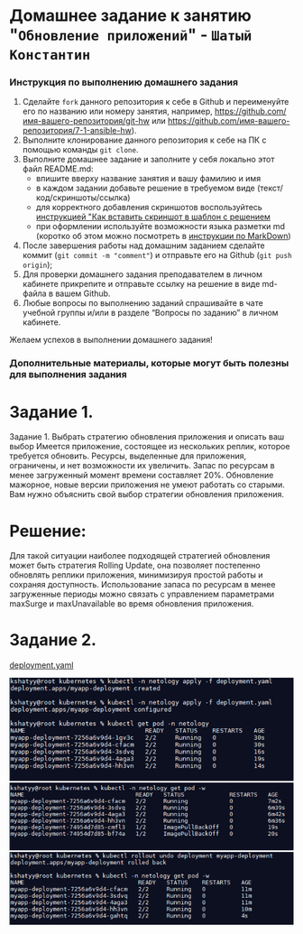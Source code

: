 # Домашнее задание к занятию "`Обновление приложений`" - `Шатый Константин`


### Инструкция по выполнению домашнего задания

   1. Сделайте `fork` данного репозитория к себе в Github и переименуйте его по названию или номеру занятия, например, https://github.com/имя-вашего-репозитория/git-hw или  https://github.com/имя-вашего-репозитория/7-1-ansible-hw).
   2. Выполните клонирование данного репозитория к себе на ПК с помощью команды `git clone`.
   3. Выполните домашнее задание и заполните у себя локально этот файл README.md:
      - впишите вверху название занятия и вашу фамилию и имя
      - в каждом задании добавьте решение в требуемом виде (текст/код/скриншоты/ссылка)
      - для корректного добавления скриншотов воспользуйтесь [инструкцией "Как вставить скриншот в шаблон с решением](https://github.com/netology-code/sys-pattern-homework/blob/main/screen-instruction.md)
      - при оформлении используйте возможности языка разметки md (коротко об этом можно посмотреть в [инструкции  по MarkDown](https://github.com/netology-code/sys-pattern-homework/blob/main/md-instruction.md))
   4. После завершения работы над домашним заданием сделайте коммит (`git commit -m "comment"`) и отправьте его на Github (`git push origin`);
   5. Для проверки домашнего задания преподавателем в личном кабинете прикрепите и отправьте ссылку на решение в виде md-файла в вашем Github.
   6. Любые вопросы по выполнению заданий спрашивайте в чате учебной группы и/или в разделе “Вопросы по заданию” в личном кабинете.
   
Желаем успехов в выполнении домашнего задания!
   
### Дополнительные материалы, которые могут быть полезны для выполнения задания

# Задание 1. 

Задание 1. Выбрать стратегию обновления приложения и описать ваш выбор
Имеется приложение, состоящее из нескольких реплик, которое требуется обновить.
Ресурсы, выделенные для приложения, ограничены, и нет возможности их увеличить.
Запас по ресурсам в менее загруженный момент времени составляет 20%.
Обновление мажорное, новые версии приложения не умеют работать со старыми.
Вам нужно объяснить свой выбор стратегии обновления приложения.

# Решение: 

Для такой ситуации наиболее подходящей стратегией обновления может быть стратегия Rolling Update, она позволяет постепенно обновлять реплики приложения, 
минимизируя простой работы и сохраняя доступность. Использование запаса по ресурсам в менее загруженные периоды можно связать с управлением параметрами maxSurge и maxUnavailable во время обновления приложения.

# Задание 2. 

[deployment.yaml](https://github.com/netology-code/sys-pattern-homework/blob/main/screen-instruction.md)

<img src="img/2-1.png">

<img src="img/2-2.png">

<img src="img/2-3.png">
